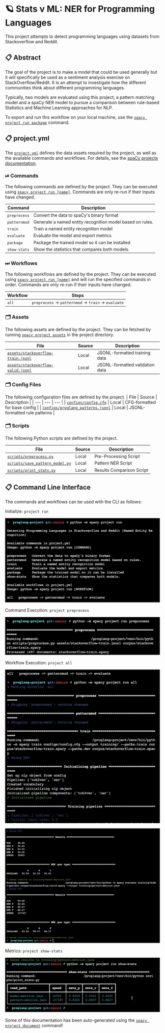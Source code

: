 # 🪐 Stats v ML: NER for Programming Languages

This project attempts to detect programming languages using datasets from Stackoverflow and Reddit.

## 📋 Abstract

The goal of the project is to make a model that could be used generally but it will specifically be used as a sentiment analysis exercise on StackOverflow/Reddit. It is an attempt to investigate how the different communities think about different programming languages.

Typically, two models are evaluated using this project; a pattern matching model and a spaCy NER model to pursue a comparison between rule-based Statistics and Machine Learning approaches for NLP.

To export and run this workflow on your local machine, use the [`spacy project run package`](https://spacy.io/api/cli#package) command.


<!-- SPACY PROJECT: AUTO-GENERATED DOCS START (do not remove) -->


## 📋 project.yml

The [`project.yml`](project.yml) defines the data assets required by the
project, as well as the available commands and workflows. For details, see the
[spaCy projects documentation](https://spacy.io/usage/projects).

### ⏯ Commands

The following commands are defined by the project. They
can be executed using [`spacy project run [name]`](https://spacy.io/api/cli#project-run).
Commands are only re-run if their inputs have changed.

| Command | Description |
| --- | --- |
| `preprocess` | Convert the data to spaCy's binary format |
| `patternmod` | Generate a named entity recognition model based on rules. |
| `train` | Train a named entity recognition model |
| `evaluate` | Evaluate the model and export metrics |
| `package` | Package the trained model so it can be installed |
| `show-stats` | Show the statistics that compares both models. |

### ⏭ Workflows

The following workflows are defined by the project. They
can be executed using [`spacy project run [name]`](https://spacy.io/api/cli#project-run)
and will run the specified commands in order. Commands are only re-run if their
inputs have changed.

| Workflow | Steps |
| --- | --- |
| `all` | `preprocess` &rarr; `patternmod` &rarr; `train` &rarr; `evaluate` |

### 🗂 Assets

The following assets are defined by the project. They can
be fetched by running [`spacy project assets`](https://spacy.io/api/cli#project-assets)
in the project directory.

| File | Source | Description |
| --- | --- | --- |
| [`assets/stackoverflow-train.jsonl`](assets/stackoverflow-train.jsonl) | Local | JSONL-formatted training data |
| [`assets/stackoverflow-valid.jsonl`](assets/stackoverflow-valid.jsonl) | Local | JSONL-formatted validation data |

### 🗂 Config Files

The following configuration files are defined by the project. 
| File | Source | Description |
| --- | --- | --- |
| [`configs/config.cfg`](configs/config.cfg) | Local | CFG-formatted for base config |
| [`configs/proglang_patterns.jsonl`](configs/proglang_patterns.jsonl) | Local | JSONL-formatted rule patterns |

### 🗂 Scripts

The following Python scripts are defined by the project.

| File | Source | Description |
| --- | --- | --- |
| [`scripts/preprocess.py`](scripts/preprocess.py) | Local | Pre-Processing Script |
| [`scripts/save_pattern_model.py`](scripts/save_pattern_model.py) | Local | Pattern NER Script |
| [`scripts/print_stats.py`](scripts/print_stats.py) | Local | Results Comparison Script |

## 📋 Command Line Interface

The commands and workflows can be used with the CLI as follows:

Initialize: `project run` 

![Initialization](imgs/cli-initialize.PNG)

Command Execution: `project preprocess`

![Initialization](imgs/cli-preprocess.PNG)

Workflow Execution: `project all`


![Initialization](imgs/cli-all-1.PNG)

![Initialization](imgs/cli-all-2.PNG)

Metrics: `project show-stats`

![Initialization](imgs/cli-show-stats.PNG)


<!-- SPACY PROJECT: AUTO-GENERATED DOCS END (do not remove) -->
 Some of this documentation has been auto-generated using the [`spacy project document`](https://spacy.io/api/cli#project-document) command!